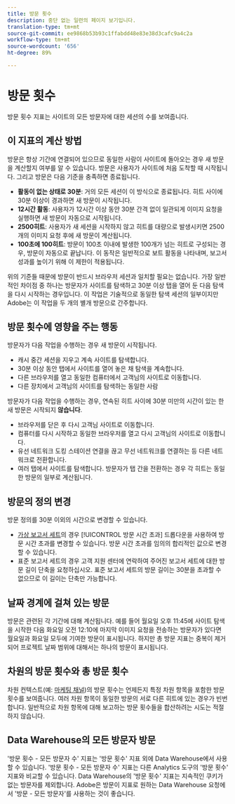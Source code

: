 ```yaml
---
title: 방문 횟수
description: 중단 없는 일련의 페이지 보기입니다.
translation-type: tm+mt
source-git-commit: ee9868b53b93c1ffabdd48e83e38d3cafc9a4c2a
workflow-type: tm+mt
source-wordcount: '656'
ht-degree: 89%

---
```



# 방문 횟수

방문 횟수 지표는 사이트의 모든 방문자에 대한 세션의 수를 보여줍니다.

## 이 지표의 계산 방법

방문은 항상 기간에 연결되어 있으므로 동일한 사람이 사이트에 돌아오는 경우 새 방문을 계산할지 여부를 알 수 있습니다. 방문은 사용자가 사이트에 처음 도착할 때 시작됩니다. 그리고 방문은 다음 기준을 충족하면 종료됩니다.

* **활동이 없는 상태로 30분**: 거의 모든 세션이 이 방식으로 종료됩니다. 히트 사이에 30분 이상이 경과하면 새 방문이 시작됩니다.
* **12시간 활동**: 사용자가 12시간 이상 동안 30분 간격 없이 일관되게 이미지 요청을 실행하면 새 방문이 자동으로 시작됩니다.
* **2500히트**: 사용자가 새 세션을 시작하지 않고 히트를 대량으로 발생시키면 2500개의 이미지 요청 후에 새 방문이 계산됩니다.
* **100초에 100히트**: 방문이 100초 이내에 발생한 100개가 넘는 히트로 구성되는 경우, 방문이 자동으로 끝납니다. 이 동작은 일반적으로 보트 활동을 나타내며, 보고서 성과를 높이기 위해 이 제한이 적용됩니다.

위의 기준들 때문에 방문이 반드시 브라우저 세션과 일치할 필요는 없습니다. 가장 일반적인 차이점 중 하나는 방문자가 사이트를 탐색하고 30분 이상 탭을 열어 둔 다음 탐색을 다시 시작하는 경우입니다. 이 작업은 기술적으로 동일한 탐색 세션의 일부이지만 Adobe는 이 작업을 두 개의 별개 방문으로 간주합니다.

## 방문 횟수에 영향을 주는 행동

방문자가 다음 작업을 수행하는 경우 새 방문이 시작됩니다.

* 캐시 중간 세션을 지우고 계속 사이트를 탐색합니다.
* 30분 이상 동안 탭에서 사이트를 열어 놓은 채 탐색을 계속합니다.
* 다른 브라우저를 열고 동일한 컴퓨터에서 고객님의 사이트로 이동합니다.
* 다른 장치에서 고객님의 사이트를 탐색하는 동일한 사람

방문자가 다음 작업을 수행하는 경우, 연속된 히트 사이에 30분 미만의 시간이 있는 한 새 방문은 시작되지 **않습니다**.

* 브라우저를 닫은 후 다시 고객님 사이트로 이동합니다.
* 컴퓨터를 다시 시작하고 동일한 브라우저를 열고 다시 고객님의 사이트로 이동합니다.
* 유선 네트워크 도킹 스테이션 연결을 끊고 무선 네트워크를 연결하는 등 다른 네트워크로 전환합니다.
* 여러 탭에서 사이트를 탐색합니다. 방문자가 탭 간을 전환하는 경우 각 히트는 동일한 방문의 일부로 계산됩니다.

## 방문의 정의 변경

방문 정의를 30분 이외의 시간으로 변경할 수 있습니다.

* [가상 보고서 세트](../vrs/vrs-about.md)의 경우 [!UICONTROL 방문 시간 초과] 드롭다운을 사용하여 방문 시간 초과를 변경할 수 있습니다. 방문 시간 초과를 임의의 합리적인 값으로 변경할 수 있습니다.
* 표준 보고서 세트의 경우 고객 지원 센터에 연락하여 주어진 보고서 세트에 대한 방문 길이 단축을 요청하십시오. 표준 보고서 세트의 방문 길이는 30분을 초과할 수 없으므로 이 길이는 단축만 가능합니다.

## 날짜 경계에 걸쳐 있는 방문

방문은 관련된 각 기간에 대해 계산됩니다. 예를 들어 월요일 오후 11:45에 사이트 탐색을 시작한 다음 화요일 오전 12:10에 마지막 이미지 요청을 전송하는 방문자가 있다면 월요일과 화요일 모두에 기여한 방문이 표시됩니다. 하지만 총 방문 지표는 중복이 제거되어 프로젝트 날짜 범위에 대해서는 하나의 방문이 표시됩니다.

## 차원의 방문 횟수와 총 방문 횟수

차원 컨텍스트(예: [마케팅 채널](../dimensions/marketing-channel.md))의 방문 횟수는 언제든지 특정 차원 항목을 포함한 방문 횟수를 보여줍니다. 여러 차원 항목이 동일한 방문의 서로 다른 히트에 있는 경우가 빈번합니다. 일반적으로 차원 항목에 대해 보고하는 방문 횟수들을 합산하려는 시도는 적절하지 않습니다.

## Data Warehouse의 모든 방문자 방문

&#39;방문 횟수 - 모든 방문자 수&#39; 지표는 &#39;방문 횟수&#39; 지표 외에 Data Warehouse에서 사용할 수 있습니다. &#39;방문 횟수 - 모든 방문자 수&#39; 지표는 다른 Analytics 도구의 &#39;방문 횟수&#39; 지표와 비교할 수 있습니다. Data Warehouse의 &#39;방문 횟수&#39; 지표는 지속적인 쿠키가 없는 방문자를 제외합니다. Adobe은 방문이 지표로 원하는 Data Warehouse 요청에서 &#39;방문 - 모든 방문자&#39;를 사용하는 것이 좋습니다.
